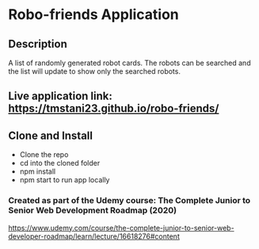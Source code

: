 # Robo-friends Application

## Description
A list of randomly generated robot cards.  The robots can be searched and the list will update to show only the searched robots.

## Live application link: https://tmstani23.github.io/robo-friends/

## Clone and Install
- Clone the repo
- cd into the cloned folder
- npm install
- npm start to run app locally



### Created as part of the Udemy course: The Complete Junior to Senior Web Development Roadmap (2020)
https://www.udemy.com/course/the-complete-junior-to-senior-web-developer-roadmap/learn/lecture/16618276#content
 
